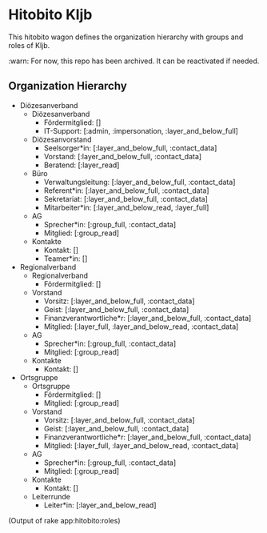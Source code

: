 # Hitobito Kljb

This hitobito wagon defines the organization hierarchy with groups and roles
of Kljb.

:warn: For now, this repo has been archived. It can be reactivated if needed.

## Organization Hierarchy

* Diözesanverband
  * Diözesanverband
    * Fördermitglied: []
    * IT-Support: [:admin, :impersonation, :layer_and_below_full]
  * Diözesanvorstand
    * Seelsorger*in: [:layer_and_below_full, :contact_data]
    * Vorstand: [:layer_and_below_full, :contact_data]
    * Beratend: [:layer_read]
  * Büro
    * Verwaltungsleitung: [:layer_and_below_full, :contact_data]
    * Referent*in: [:layer_and_below_full, :contact_data]
    * Sekretariat: [:layer_and_below_full, :contact_data]
    * Mitarbeiter*in: [:layer_and_below_read, :layer_full]
  * AG
    * Sprecher*in: [:group_full, :contact_data]
    * Mitglied: [:group_read]
  * Kontakte
    * Kontakt: []
    * Teamer*in: []
* Regionalverband
  * Regionalverband
    * Fördermitglied: []
  * Vorstand
    * Vorsitz: [:layer_and_below_full, :contact_data]
    * Geist: [:layer_and_below_full, :contact_data]
    * Finanzverantwortliche*r: [:layer_and_below_full, :contact_data]
    * Mitglied: [:layer_full, :layer_and_below_read, :contact_data]
  * AG
    * Sprecher*in: [:group_full, :contact_data]
    * Mitglied: [:group_read]
  * Kontakte
    * Kontakt: []
* Ortsgruppe
  * Ortsgruppe
    * Fördermitglied: []
    * Mitglied: [:group_read]
  * Vorstand
    * Vorsitz: [:layer_and_below_full, :contact_data]
    * Geist: [:layer_and_below_full, :contact_data]
    * Finanzverantwortliche*r: [:layer_and_below_full, :contact_data]
    * Mitglied: [:layer_full, :layer_and_below_read, :contact_data]
  * AG
    * Sprecher*in: [:group_full, :contact_data]
    * Mitglied: [:group_read]
  * Kontakte
    * Kontakt: []
  * Leiterrunde
    * Leiter*in: [:layer_and_below_read]

(Output of rake app:hitobito:roles)
